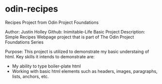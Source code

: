 # odin-recipes
Recipes Project from Odin Project Foundations

Author: Justin Holley
Github: Inimitable-Life
Basic Project Description:
Simple Recipes Webpage project that is part of The Odin Project Foundations Series

Purpose:
This project is utilized to demonstrate my basic understaing of html. Key skills it 
intends to demonstrate are:
- My ability to type boiler-plate html
- Working with basic html elements such as headers, images, paragraphs, lists, anchors, etc. 